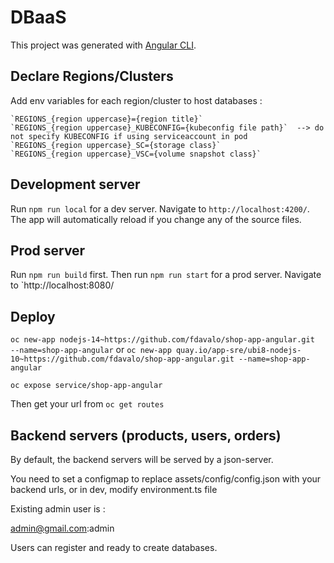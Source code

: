 # DBaaS

This project was generated with [Angular CLI](https://github.com/angular/angular-cli).

## Declare Regions/Clusters

Add env variables for each region/cluster to host databases : 

    `REGIONS_{region uppercase}={region title}`
    `REGIONS_{region uppercase}_KUBECONFIG={kubeconfig file path}`  --> do not specify KUBECONFIG if using serviceaccount in pod
    `REGIONS_{region uppercase}_SC={storage class}`
    `REGIONS_{region uppercase}_VSC={volume snapshot class}`

## Development server

Run `npm run local` for a dev server. Navigate to `http://localhost:4200/`. The app will automatically reload if you change any of the source files.

## Prod server

Run `npm run build` first.
Then run `npm run start` for a prod server. Navigate to `http://localhost:8080/

## Deploy

`oc new-app nodejs-14~https://github.com/fdavalo/shop-app-angular.git  --name=shop-app-angular`
or
`oc new-app quay.io/app-sre/ubi8-nodejs-10~https://github.com/fdavalo/shop-app-angular.git --name=shop-app-angular`

`oc expose service/shop-app-angular`

Then get your url from `oc get routes`

## Backend servers (products, users, orders)

By default, the backend servers will be served by a json-server.

You need to set a configmap to replace assets/config/config.json with your backend urls, or in dev, modify environment.ts file

Existing admin user is : 

admin@gmail.com:admin

Users can register and ready to create databases.
